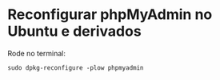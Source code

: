 # Reconfigurar phpMyAdmin no Ubuntu e derivados

Rode no terminal:
```
sudo dpkg-reconfigure -plow phpmyadmin
```

<!-- #php #mysql #phpmyadmin #ubuntu  -->
